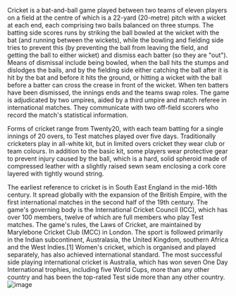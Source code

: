 Cricket is a bat-and-ball game played between two teams of eleven players on a field at the centre of which is a 22-yard (20-metre) pitch with a wicket at each end, each comprising two bails balanced on three stumps. The batting side scores runs by striking the ball bowled at the wicket with the bat (and running between the wickets), while the bowling and fielding side tries to prevent this (by preventing the ball from leaving the field, and getting the ball to either wicket) and dismiss each batter (so they are "out"). Means of dismissal include being bowled, when the ball hits the stumps and dislodges the bails, and by the fielding side either catching the ball after it is hit by the bat and before it hits the ground, or hitting a wicket with the ball before a batter can cross the crease in front of the wicket. When ten batters have been dismissed, the innings ends and the teams swap roles. The game is adjudicated by two umpires, aided by a third umpire and match referee in international matches. They communicate with two off-field scorers who record the match's statistical information.

Forms of cricket range from Twenty20, with each team batting for a single innings of 20 overs, to Test matches played over five days. Traditionally cricketers play in all-white kit, but in limited overs cricket they wear club or team colours. In addition to the basic kit, some players wear protective gear to prevent injury caused by the ball, which is a hard, solid spheroid made of compressed leather with a slightly raised sewn seam enclosing a cork core layered with tightly wound string.

The earliest reference to cricket is in South East England in the mid-16th century. It spread globally with the expansion of the British Empire, with the first international matches in the second half of the 19th century. The game's governing body is the International Cricket Council (ICC), which has over 100 members, twelve of which are full members who play Test matches. The game's rules, the Laws of Cricket, are maintained by Marylebone Cricket Club (MCC) in London. The sport is followed primarily in the Indian subcontinent, Australasia, the United Kingdom, southern Africa and the West Indies.[1] Women's cricket, which is organised and played separately, has also achieved international standard. The most successful side playing international cricket is Australia, which has won seven One Day International trophies, including five World Cups, more than any other country and has been the top-rated Test side more than any other country.
![image](https://user-images.githubusercontent.com/74492566/109974443-deb46f80-7cf9-11eb-990b-287481387508.png)
